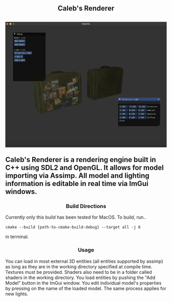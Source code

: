 <h2 align = center>Caleb's Renderer<h2>
<img src="./examples/screenshots/ex1.png"/>

**Caleb's Renderer** is a rendering engine built in C++ using SDL2 and OpenGL.
It allows for model importing via Assimp. All model and lighting information is
editable in real time via ImGui windows.


<h3 align = center>Build Directions</h3>
Currently only this build has been tested for MacOS. To build, run..

    cmake --build {path-to-cmake-build-debug} --target all -j 6

in terminal. 

<h3 align = center>Usage</h3>
You can load in most external 3D entities (all entities supported by assimp) 
as long as they are in the working directory specified at compile time. Textures
must be provided. Shaders also need to be in a folder called shaders in the working 
directory. You load entities by pushing the "Add Model" button in the ImGui 
window. You edit individual model's properties by pressing on the name of the loaded 
model. The same process applies for new lights.

